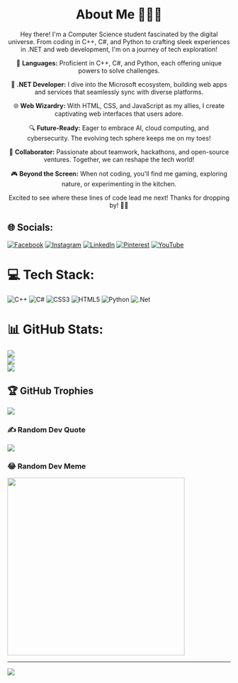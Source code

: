 <div align="center">
    <h1> About Me 👨‍💻🌐</h1>
    <p>Hey there! I'm a Computer Science student fascinated by the digital universe. From coding in C++, C#, and Python to crafting sleek experiences in .NET and web development, I'm on a journey of tech exploration!</p>
    <p>🚀 <b>Languages:</b> Proficient in C++, C#, and Python, each offering unique powers to solve challenges.</p>
    <p>💼 <b>.NET Developer:</b> I dive into the Microsoft ecosystem, building web apps and services that seamlessly sync with diverse platforms.</p>
    <p>🌐 <b>Web Wizardry:</b> With HTML, CSS, and JavaScript as my allies, I create captivating web interfaces that users adore.</p>
    <p>🔍 <b>Future-Ready:</b> Eager to embrace AI, cloud computing, and cybersecurity. The evolving tech sphere keeps me on my toes!</p>
    <p>🤝 <b>Collaborator:</b> Passionate about teamwork, hackathons, and open-source ventures. Together, we can reshape the tech world!</p>
    <p>🎮 <b>Beyond the Screen:</b> When not coding, you'll find me gaming, exploring nature, or experimenting in the kitchen.</p>
    <p>Excited to see where these lines of code lead me next! Thanks for dropping by! 🌟👋</p>
</div>

## 🌐 Socials:
[![Facebook](https://img.shields.io/badge/Facebook-%231877F2.svg?logo=Facebook&logoColor=white)](https://www.facebook.com/profile.php?id=100083194261614) [![Instagram](https://img.shields.io/badge/Instagram-%23E4405F.svg?logo=Instagram&logoColor=white)](https://www.instagram.com/shahbaz_ghafil/) [![LinkedIn](https://img.shields.io/badge/LinkedIn-%230077B5.svg?logo=linkedin&logoColor=white)](https://linkedin.com/in/https://linkedin.com/in/shahbaz-ghafil-606783268) [![Pinterest](https://img.shields.io/badge/Pinterest-%23E60023.svg?logo=Pinterest&logoColor=white)](https://pinterest.com/https://www.pinterest.com/shahbazghafil/) [![YouTube](https://img.shields.io/badge/YouTube-%23FF0000.svg?logo=YouTube&logoColor=white)](https://www.youtube.com/@Thinkerz-by-ghafil) 

# 💻 Tech Stack:
![C++](https://img.shields.io/badge/c++-%2300599C.svg?style=plastic&logo=c%2B%2B&logoColor=white) ![C#](https://img.shields.io/badge/c%23-%23239120.svg?style=plastic&logo=c-sharp&logoColor=white) ![CSS3](https://img.shields.io/badge/css3-%231572B6.svg?style=plastic&logo=css3&logoColor=white) ![HTML5](https://img.shields.io/badge/html5-%23E34F26.svg?style=plastic&logo=html5&logoColor=white) ![Python](https://img.shields.io/badge/python-3670A0?style=plastic&logo=python&logoColor=ffdd54) ![.Net](https://img.shields.io/badge/.NET-5C2D91?style=plastic&logo=.net&logoColor=white)
# 📊 GitHub Stats:
![](https://github-readme-stats.vercel.app/api?username=ShahbazShaddy&theme=dark&hide_border=false&include_all_commits=false&count_private=false)<br/>
![](https://github-readme-streak-stats.herokuapp.com/?user=ShahbazShaddy&theme=dark&hide_border=false)<br/>
![](https://github-readme-stats.vercel.app/api/top-langs/?username=ShahbazShaddy&theme=dark&hide_border=false&include_all_commits=false&count_private=false&layout=compact)

## 🏆 GitHub Trophies
![](https://github-profile-trophy.vercel.app/?username=ShahbazShaddy&theme=juicyfresh&no-frame=false&no-bg=true&margin-w=4)

### ✍️ Random Dev Quote
![](https://quotes-github-readme.vercel.app/api?type=vetical&theme=radical)

### 😂 Random Dev Meme
<img src='https://randommeme-five.vercel.app/' style="height: 400px;"/>

---
[![](https://visitcount.itsvg.in/api?id=ShahbazShaddy&icon=0&color=0)](https://visitcount.itsvg.in)

<!-- Proudly created with GPRM ( https://gprm.itsvg.in ) -->
